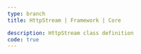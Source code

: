 ```yaml
---
type: branch
title: HttpStream | Framework | Core

description: HttpStream class definition
code: true
---
```

<RedirectToFirstChild />
